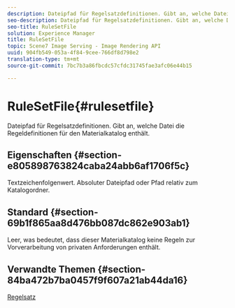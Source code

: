 ```yaml
---
description: Dateipfad für Regelsatzdefinitionen. Gibt an, welche Datei die Regeldefinitionen für den Materialkatalog enthält.
seo-description: Dateipfad für Regelsatzdefinitionen. Gibt an, welche Datei die Regeldefinitionen für den Materialkatalog enthält.
seo-title: RuleSetFile
solution: Experience Manager
title: RuleSetFile
topic: Scene7 Image Serving - Image Rendering API
uuid: 904fb549-053a-4f84-9cee-766df8d798e2
translation-type: tm+mt
source-git-commit: 7bc7b3a86fbcdc57cfdc31745fae3afc06e44b15

---
```



# RuleSetFile{#rulesetfile}

Dateipfad für Regelsatzdefinitionen. Gibt an, welche Datei die Regeldefinitionen für den Materialkatalog enthält.

## Eigenschaften {#section-e805898763824caba24abb6af1706f5c}

Textzeichenfolgenwert. Absoluter Dateipfad oder Pfad relativ zum Katalogordner.

## Standard {#section-69b1f865aa8d476bb087dc862e903ab1}

Leer, was bedeutet, dass dieser Materialkatalog keine Regeln zur Vorverarbeitung von privaten Anforderungen enthält.

## Verwandte Themen {#section-84ba472b7ba0457f9f607a21ab44da16}

[Regelsatz](../../../../../ir-api/material-cat/image-rendering-api-ref/c-ir-material-catalog/c-ir-rule-set-reference/c-ir-rule-set-reference.md#concept-2369f884d9724727aaf436b5b0261dbe)
